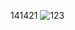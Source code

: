 141421
![123](https://cdn.discordapp.com/attachments/1286322303071682590/1291761382756188160/image.png?ex=67014609&is=66fff489&hm=ede4086f18bf7ae361f808fa9e62af3a68446ee820786b36854f6726e2fdafd6&) 

